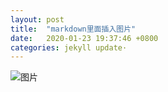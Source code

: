 ```yaml
---
layout: post
title:  "markdown里面插入图片"
date:   2020-01-23 19:37:46 +0800
categories: jekyll update·
---
```

![图片](https://pic4.zhimg.com/v2-57f0f63de851546e9e0b42ff293af5d1_r.jpg)

